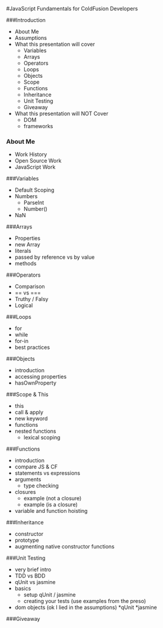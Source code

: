 #JavaScript Fundamentals for ColdFusion Developers

###Introduction
* About Me
* Assumptions
* What this presentation will cover
	* Variables
	* Arrays
	* Operators
	* Loops
	* Objects
	* Scope
	* Functions
	* Inheritance
	* Unit Testing
	* Giveaway 
* What this presentation will NOT Cover
    * DOM 
    * frameworks

### About Me
* Work History
* Open Source Work
* JavaScript Work

###Variables
* Default Scoping
* Numbers
	* ParseInt
	* Number()
* NaN

###Arrays
* Properties
* new Array
* literals
* passed by reference vs by value
* methods

###Operators
* Comparison
* == vs ===
* Truthy / Falsy
* Logical

###Loops
* for
* while
* for-in
* best practices

###Objects
* introduction
* accessing properties
* hasOwnProperty

###Scope & This
* this
* call & apply
* new keyword
* functions
* nested functions
	* lexical scoping

###Functions
* introduction
* compare JS & CF
* statements vs expressions
* arguments
	* type checking
* closures
	* example (not a closure)
	* example (is a closure)
* variable and function hoisting	

###Inheritance
* constructor
* prototype
* augmenting native constructor functions

###Unit Testing
* very brief intro
* TDD vs BDD
* qUnit vs jasmine
* basics
	* setup qUnit / jasmine
	* creating your tests (use examples from the preso)
* dom objects (ok I lied in the assumptions)
	*qUnit
	*jasmine

###Giveaway

